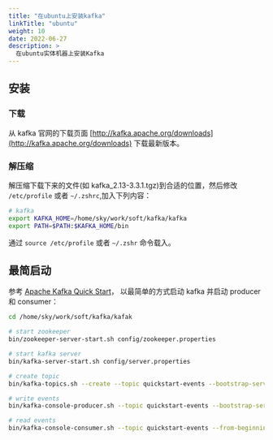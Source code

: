 ```yaml
---
title: "在ubuntu上安装kafka"
linkTitle: "ubuntu"
weight: 10
date: 2022-06-27
description: >
  在ubuntu实体机器上安装Kafka
---
```




## 安装

### 下载

从 kafka 官网的下载页面 [http://kafka.apache.org/downloads](http://kafka.apache.org/downloads) 下载最新版本。

### 解压缩

解压缩下载下来的文件(如 kafka_2.13-3.3.1.tgz)到合适的位置，然后修改 `/etc/profile` 或者 `~/.zshrc`,加入下列内容：

```bash
# kafka
export KAFKA_HOME=/home/sky/work/soft/kafka/kafka
export PATH=$PATH:$KAFKA_HOME/bin
```

通过 `source /etc/profile` 或者 `~/.zshr` 命令载入。


## 最简启动

参考 [Apache Kafka Quick Start](https://kafka.apache.org/quickstart)， 以最简单的方式启动 kafka 并启动 producer 和 consumer：

```bash
cd /home/sky/work/soft/kafka/kafak

# start zookeeper
bin/zookeeper-server-start.sh config/zookeeper.properties

# start kafka server
bin/kafka-server-start.sh config/server.properties

# create topic
bin/kafka-topics.sh --create --topic quickstart-events --bootstrap-server localhost:9092

# write events
bin/kafka-console-producer.sh --topic quickstart-events --bootstrap-server localhost:9092

# read events
bin/kafka-console-consumer.sh --topic quickstart-events --from-beginning --bootstrap-server localhost:9092
```

